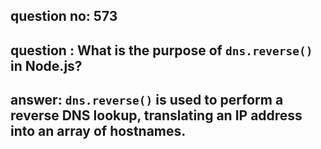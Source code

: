 
      
## question no: 573

## question : What is the purpose of `dns.reverse()` in Node.js?

## answer: `dns.reverse()` is used to perform a reverse DNS lookup, translating an IP address into an array of hostnames.
      